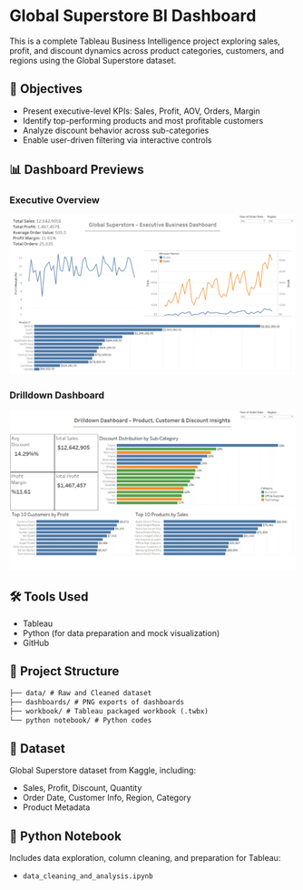 # Global Superstore BI Dashboard

This is a complete Tableau Business Intelligence project exploring sales, profit, and discount dynamics across product categories, customers, and regions using the Global Superstore dataset.

## 🎯 Objectives

- Present executive-level KPIs: Sales, Profit, AOV, Orders, Margin
- Identify top-performing products and most profitable customers
- Analyze discount behavior across sub-categories
- Enable user-driven filtering via interactive controls

## 📊 Dashboard Previews

### Executive Overview

![Executive Dashboard](dashboards/executive_dashboard.png)

### Drilldown Dashboard

![Drilldown Dashboard](dashboards/drilldown_dashboard.png)

## 🛠️ Tools Used

- Tableau
- Python (for data preparation and mock visualization)
- GitHub

## 📁 Project Structure
```text
├── data/ # Raw and Cleaned dataset
├── dashboards/ # PNG exports of dashboards 
├── workbook/ # Tableau packaged workbook (.twbx)
└── python notebook/ # Python codes 
```

## 📂 Dataset

Global Superstore dataset from Kaggle, including:
- Sales, Profit, Discount, Quantity
- Order Date, Customer Info, Region, Category
- Product Metadata

## 📓 Python Notebook

Includes data exploration, column cleaning, and preparation for Tableau:

- `data_cleaning_and_analysis.ipynb`
